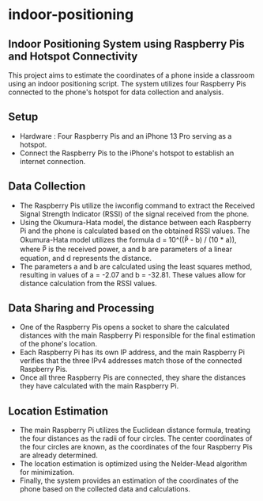 # indoor-positioning

## Indoor Positioning System using Raspberry Pis and Hotspot Connectivity
This project aims to estimate the coordinates of a phone inside a classroom using an indoor positioning script. The system utilizes four Raspberry Pis connected to the phone's hotspot for data collection and analysis.

## Setup
- Hardware : Four Raspberry Pis and an iPhone 13 Pro serving as a hotspot.
- Connect the Raspberry Pis to the iPhone's hotspot to establish an internet connection.
## Data Collection
- The Raspberry Pis utilize the iwconfig command to extract the Received Signal Strength Indicator (RSSI) of the signal received from the phone.
- Using the Okumura-Hata model, the distance between each Raspberry Pi and the phone is calculated based on the obtained RSSI values. The Okumura-Hata model utilizes the formula d = 10^((P̅ - b) / (10 * a)), where P̅ is the received power, a and b are parameters of a linear equation, and d represents the distance.
- The parameters a and b are calculated using the least squares method, resulting in values of a = -2.07 and b = -32.81. These values allow for distance calculation from the RSSI values.
## Data Sharing and Processing
- One of the Raspberry Pis opens a socket to share the calculated distances with the main Raspberry Pi responsible for the final estimation of the phone's location.
- Each Raspberry Pi has its own IP address, and the main Raspberry Pi verifies that the three IPv4 addresses match those of the connected Raspberry Pis.
- Once all three Raspberry Pis are connected, they share the distances they have calculated with the main Raspberry Pi.
## Location Estimation
- The main Raspberry Pi utilizes the Euclidean distance formula, treating the four distances as the radii of four circles. The center coordinates of the four circles are known, as the coordinates of the four Raspberry Pis are already determined.
- The location estimation is optimized using the Nelder-Mead algorithm for minimization.
- Finally, the system provides an estimation of the coordinates of the phone based on the collected data and calculations.
